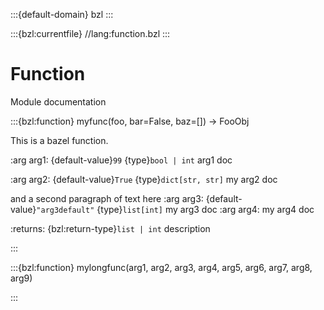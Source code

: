 :::{default-domain} bzl
:::

:::{bzl:currentfile} //lang:function.bzl
:::


# Function

Module documentation

:::{bzl:function} myfunc(foo, bar=False, baz=[]) -> FooObj

This is a bazel function.

:arg arg1:
  {default-value}`99`
  {type}`bool | int`
  arg1 doc

:arg arg2:
  {default-value}`True`
  {type}`dict[str, str]` my arg2 doc

  and a second paragraph of text here
:arg arg3:
  {default-value}`"arg3default"`
  {type}`list[int]`
  my arg3 doc
:arg arg4:
  my arg4 doc

:returns:
  {bzl:return-type}`list | int`
  description

:::

:::{bzl:function} mylongfunc(arg1, arg2, arg3, arg4, arg5, arg6, arg7, arg8, arg9)

:::
